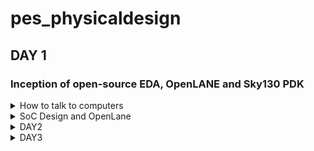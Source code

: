 # pes_physicaldesign
## DAY 1
### Inception of open-source EDA, OpenLANE and Sky130 PDK
<details>
<summary> How to talk to computers </summary>
  
**Introduction to QFN-48 Package, chip, pads, core, die and IPs**

How computers work
* An Arduino board is a well-known open-source electronics platform that encompasses a microcontroller and a development environment.
* It represents a compact computing chip responsible for executing instructions and managing the operations of your electronic project.
* The functionality of Arduino boards revolves around enabling you to create and upload code that dictates how the microcontroller on the board behaves.
  
![268251110-74ac0bd8-41ad-425a-9b16-9b66bfe2271e](https://github.com/apoorvaaaa5/pes_physicaldesign/assets/117642634/5ee9dd49-9c17-43ec-9a4d-4389619d3b38)

The arduino can be designed as board like:

![268251310-2f2197ba-eebc-4025-941d-22e4a893e033](https://github.com/apoorvaaaa5/pes_physicaldesign/assets/117642634/3dfe5a7d-aa0a-451f-868c-d35bbed65193)


* When we examine the IC, it resembles an image referred to as a "chip," although it's technically known as a "PACKAGE."
* These packages are assigned names, such as "QFN-48," and there are various package types available with different configurations.
* The specific pin locations for this package are determined by the Arduino board.
* The size of the package is 7mm x 7mm.
* The chip itself, positioned in the center of the package, is the primary processing unit. It is connected to the package using a method called "wire bonding," facilitating the transfer of signals from external sources into the chip.
* Opening the chip reveals multiple components, including "PADs," which are like metal connectors on the chip's bottom.
* These PADs link the chip to a circuit, allowing external signals to enter for processing.
* The open space within the chip is known as the "Core." This Core functions as the chip's brain, responsible for most of the thinking and information processing.
* It houses digital logic elements such as AND gates, OR gates, and MUXs.
  
* The chip itself, known as the "Die," is the heart of a computer chip. It's a small, flat piece of silicon containing the electronic circuits where critical computations and operations occur. It's manufactured on a "Silicon Wafer."
* The typical Core of a CHIP consists of components like SoC (e.g., RISC-V SoC), SRAM, ADCs, DACs, PLL, SPI, and other elements.
* Collectively, SRAM, ADC, DAC, PLL, and others are referred to as "Foundry IP's" (Intellectual Properties).
* "Foundry" is a pivotal term in chip design, as it refers to the place where chips are manufactured. Foundries encompass machines used in chip production.
* The digital blocks situated within the SoC and the SPI interface are commonly termed "Macros."

![268251815-7b63d0f5-53be-404d-8ad6-4b8bb52c661f](https://github.com/apoorvaaaa5/pes_physicaldesign/assets/117642634/805ef6b4-bfa5-4f6e-8bab-9a6bb1b4f8d1)


**Introduction to RISC-V**

Definition of RISC-V:
* RISC-V, known as "RISC-V instruction set architecture" or "ISA," is a language of computing that facilitates communication with computers.
* It operates as an open-source instruction set architecture (ISA) founded on well-established principles of reduced instruction set computing (RISC).
Understanding Instruction Set Architecture (ISA):
* ISA encompasses the instructions a computer's processor can execute, essentially defining its capabilities.
Execution Flow for C Programs on Hardware:
* To execute a C program on specific hardware with a particular layout (e.g., qFlow), a specific flow is followed:
  * The C program is initially compiled into its corresponding assembly language program, which utilizes RISC-V assembly language.
  * This assembly language program is further transformed into machine language, represented as binary code (1's and 0's), understood by the hardware.
  * Although represented in hexadecimal in this context, it is eventually converted into binary format.
  * These binary instructions are then executed within the hardware layout to produce the desired output.
  * An intermediary layer between the C program and the layout is the "HDL" (Hardware Description Language).
  
Definition of HDL:
* HDL stands for "Hardware Description Language."
* It is a specialized programming language employed to articulate the structure and behavior of electronic circuits and systems.
* HDLs play a pivotal role in the design, simulation, and synthesis of digital circuits, including those within microprocessors, memory chips, and integrated circuits.
Types of HDLs:
* There are two primary types of HDLs:
  * Verilog:
    * Developed by Phil Moorby and Prabhu Goel in the 1980s.
  * VHDL (VHSIC Hardware Description Language):
    * Developed by the U.S. Department of Defense in the 1980s.
Implementation of RISC-V Specifications:
* To realize RISC-V specifications effectively, the use of RTL (Register-Transfer Level) is essential.
* In the presented context, the RTL used is the picorv32 CPU core, which serves as an implementation of these RISC-V specifications.
RTL-GDS Flow:
* The utilization of RTL facilitates the implementation of RISC-V specifications.
* The transition from RTL to GDS (Graphics Data System) marks the progression in the design flow, ensuring that the chip's physical layout and manufacturing processes are aligned with RISC-V specifications.

**From Software Applications to Hardware**
* Apps: Application software is a type of computer software that is designed to perform specific tasks or functions for end-users.
* System software: System software refers to a category of computer software that acts as an intermediary between the hardware components of a computer system and the user-facing application software. It provides essential services, manages hardware resources, and enables the execution of application programs.
* Operating System: The operating system is a fundamental piece of software that manages hardware resources and provides various services for both users and application programs. It controls tasks such as memory management, process scheduling, file system management, and user interface interaction.
* Compiler: A compiler is a type of software tool that translates high-level programming code written by developers into assembly-level language.
* Assembler: An assembler is a software tool that translates assembly language code into machine code or binary code that can be directly executed by a computer's processor.
* RTL: RTL serves as an abstraction level in the design process that represents the behavior of a digital circuit in terms of registers and the operations that transfer data between them.
* Hardware: Hardware refers to the physical components of a computer system or any electronic device. It encompasses all the tangible parts that make up a computing or electronic device and enable it to perform various tasks.

![268254760-43c4f8e8-d9b4-4d65-9285-64f5068b7b7a](https://github.com/apoorvaaaa5/pes_physicaldesign/assets/117642634/9f206e12-6421-4eeb-be47-57f0080caa6f)


</details>
<details>
<summary> SoC Design and OpenLane </summary>
  
**Introduction to all Components of Open-source Digital ASIC Design**
To implement Digital ASIC design, several essential components are required. These components include RTL IP's (Register Transfer Level Intellectual Properties), EDA Tools (Electronic Design Automation Tools), and PDK data (Process Design Kit data).
What is PDK?
* PDK (Process Design Kit) is a set of files provided by semiconductor manufacturers.
* It helps designers utilize the manufacturer's fabrication process to create integrated circuits (ICs).
* PDK includes comprehensive information, models, and files specific to the manufacturer's process technology.
* Designers rely on PDK to develop and validate their designs for a particular manufacturing process.
What are EDA Tools?
* EDA (Electronic Design Automation) tools are software applications and utilities used in the design and development of electronic systems.
* These systems encompass integrated circuits (ICs), printed circuit boards (PCBs), and other electronic components.
* EDA tools are critical for designing and testing electronic hardware to ensure proper functionality before manufacturing.
* They automate various aspects of the design process, improving efficiency and reducing errors.
Open-source Digital ASIC Design Components
For open-source Digital ASIC Design, three key elements are crucial:
* RTL IP's: These can be sourced from open repositories such as librecores.org, opencores.org, and GitHub, among others.
* EDA Tools: Open-source EDA tools like qflow, openROAD, and openLANE are available for design and validation.
* PDK: Open-source PDKs, like the Foss 130nm production PDK, provide the process-specific data necessary for designing ASICs.
Achieving 100% Open-source Digital ASIC Design
* The combination of RTL IP's, open-source EDA tools, and open-source PDKs enables the realization of 100% open-source Digital ASIC design.
ASIC Design Flow
* The methodology for open-source Digital ASIC Design is implemented through a structured flow.
* This flow involves a software tool known as "RTL to GDS2."
* The primary objective of the ASIC Design Flow is to take the design from RTL (Register Transfer Level) and convert it into the GDS2 format, which is used for the final layout of the ASIC.

**Simplified RTL to GDS2 Flow**
The simplified RTL to GDS2 flow is a sequence of major implementation steps for designing an Application-Specific Integrated Circuit (ASIC). It starts with an RTL (Register Transfer Level) model and ends with a fabricated masked set layout in the GDS2 format.
1) Synthesis:
* The first step involves synthesis, where the RTL design is translated into circuits composed of components from a standard Cell Library (SCL).
* The result is a gate-level netlist described in Hardware Description Language (HDL), functionally equivalent to RTL.
* Cells from the library have regular layouts, with variable cell widths but discrete sizes.
* Different EDA tools use various views of these cells, including electrical models, HDL, SPICE, and layout views.
3) Floor Planning and Power Planning:
* In this step, you perform floor planning and power planning based on whether you are implementing a single component (macro) or the entire chip.
* The goal is to plan the silicon area and create a robust power distribution network to supply power to the circuits.
* In chip floor planning, the chip die is partitioned between different chip components.
* In macro floor planning, you define the macro's dimensions, pin locations, routing tracks, and rows for later placement and routing steps.
* Power planning involves constructing a power network, often using multiple VDD and ground pins connected to components through power rings and metal power straps.
3) Placement:
* Placement is the third step and involves placing the gate-level netlist cells on vertical rows.
* Connected cells must be placed close to each other to reduce interconnect delays and facilitate successful routing.
* Placement occurs in two steps: global placement and detailed placement.
* Global placement aims to find optimal positions for cells, which may not be legal and can result in overlaps or going off rows.
* Detailed placement minimally alters the positions obtained in global placement to make them legal.
4) Clock Tree Synthesis (CTS):
* Clock tree synthesis is the fourth step, focusing on routing the clock signals before routing other signals.
* It involves creating a clock distribution network to deliver the clock to all clock cells (e.g., flip-flops).
* The clock network resembles a tree, with the clock source as the root and clock elements as the leaves.
* CTS aims to minimize clock skew (arrival time differences) and latency, ensuring a synchronized clock across the design.
5) Routing:
* The fifth step is routing, where signals are routed after clock routing.
* Given the placements and a fixed number of metal layers, a valid pattern of horizontal and vertical wires is found to connect cells together.
* Routing tools use metal layers defined by the PDK, which specify thickness, pitch, tracks, and minimum width.
* Routers often use grid routing methods, breaking routing into global and detailed routing stages.
6) Sign-Off:
* The final step is sign-off, which includes various verifications.
* Physical verification checks include:
  * Design Rule Checking (DRC) to ensure the layout adheres to design rules.
  * Layout vs. Schematic (LVS) to verify that the layout matches the gate-level netlist.
  * Timing verification includes Static Timing Analysis (STA) to ensure that all timing constraints are met, and the circuit operates at the designated clock frequency.
This simplified RTL to GDS2 flow is a fundamental process for designing ASICs, ensuring that the design is correctly synthesized, placed, routed, and verified before fabrication.
# Getting familiar with open-source EDA tools
**Design preparation steps**
Type the following command to open the Openlane EDA tool

`cd Desktop/work/tools/`
`cd openlane_working_dir/`
`cd openlane`
`docker`

Now the shell opens. In the shell type `./flow.tcl -interactive`

To import all packages type `package require openlane 0.9`

![268514097-a9aa9cfa-d74d-41bb-babd-3335ba2e37a0](https://github.com/apoorvaaaa5/pes_physicaldesign/assets/117642634/24a9c520-767a-4313-a062-49f39edf9fe8)


* After preparing the design, we can see that a new 'runs' folder is created.
* To synthesize the design we type `run_synthesis`
* After the synthesis we calculate the flop ratio as: no. of flops/number of cells
* Here we have done it for dfxtp_2 (2:1 dmux)
* Also under the runs folder we can check out the netlist file generated after synthesis.

![268560449-e8b1fc0a-cd4a-46f5-8048-3a1ef0ea80b6](https://github.com/apoorvaaaa5/pes_physicaldesign/assets/117642634/e2c07edf-712c-4003-9bfc-83036d1b2ef6)
![268517973-a96a1184-5347-4793-b79e-9e98beef5876](https://github.com/apoorvaaaa5/pes_physicaldesign/assets/117642634/b37a4e36-5906-45cf-8d82-252fc61e9771)
![268518396-62f44d5c-a2a8-4a41-a063-860600e14698](https://github.com/apoorvaaaa5/pes_physicaldesign/assets/117642634/c9c4c273-c054-42a1-98a6-34cf66b2962b)

</details>

<details>
<summary>DAY2</summary>
  
# Chip Floor planning considerations

**Utilization Factor and Aspect Ratio**
Define Width and height of core and die: The die refers to the entire semiconductor chip, including the core, I/O pads, and any additional features.The core refers to the central area of the chip where most of the active circuitry resides. It includes components like the CPU, GPU, memory, and other logic.

**Utilization factor**=Area occupied by netlist/Area of the core

**Aspect ratio**=Height/width
* **Pre-placed cells**: Preplaced cells are a group of fixed-location standard cells that are manually placed by the chip designer in specific locations on the silicon die during the chip floor planning process. Unlike regular standard cells, which are placed automatically by Electronic Design Automation (EDA) tools, preplaced cells are positioned by the designer before automated placement and routing.
  
![268558724-2821dbea-1e2b-408b-9abf-5a0e2b65e126](https://github.com/apoorvaaaa5/pes_physicaldesign/assets/117642634/abe4fd06-0ae3-4c0a-826d-d3d8b842e153)


* **Decoupling capacitors**: A decoupling capacitor, often referred to simply as a "decap," is an essential electronic component used in electronic circuits, particularly on printed circuit boards (PCBs) and integrated circuits (ICs). Its primary purpose is to stabilize and filter the power supply voltage to ensure that sensitive components receive a stable and noise-free supply of power. Here are the key aspects of decoupling capacitors:

* **Pin Placement**:Pin placement is an essential part of floorplanning to minimize buffering and improve power consumption and timing delays we use the HDL netlist to determine where a specific pin should be placed in the circuit. We join the common pins and try to keep the connections as efficient as possible. In the pin placement step, we use the HDL netlist to determine where a specific pin should be placed in the circuit. We join the common pins and try to keep the connections as efficient as possible. Pins are placed in the Die area.
# Steps to run floorplan
Give the command `run_floorplan` after run_synthesis

![268560659-1ffd0935-dadf-4ddb-841f-7e29cbdfa2a6](https://github.com/apoorvaaaa5/pes_physicaldesign/assets/117642634/aa85bb91-86d2-4859-b74b-fad728766840)


To open the Floorplan we go to the following directory:
`vsduser@vsdsquadron:~/Desktop/work/tools/openlane_working_dir/openlane/designs/picorv32a/runs/11-09_15-36/results/floorplan`

Then type the following command:
`magic -T /home/vsduser/Desktop/work/tools/openlane_working_dir/pdks/sky130A/libs.tech/magic/sky130A.tech lef read ../../tmp/merged.lef def read picorv32a.floorplan.def &`

The layout looks like this:
![268559069-6242cf1b-14e4-4691-9852-b40cd2c2de12](https://github.com/apoorvaaaa5/pes_physicaldesign/assets/117642634/4d993121-e00a-40a5-bb57-8efe9ba1d9f8)


The zoomed-in view:
![268559132-5210b11c-409c-4bdc-ad97-8b359c0fa987](https://github.com/apoorvaaaa5/pes_physicaldesign/assets/117642634/adb856bf-3dff-49b4-96c6-ae5dea5d54b0)


**Library Binding and Placement**
Netlist Binding and Initial Place Design: The Library consists of cells, sizes of cells, various flavors and shapes of the cells, Timing, Power, and delay information. Now, we have the floorplan, netlist, and representation of components of netlist in the library. Place all the components such that the timing is not disturbed and distribute them properly.
![268559909-9f0e948c-d8c4-4931-bdfa-c74813443e20](https://github.com/apoorvaaaa5/pes_physicaldesign/assets/117642634/5b5322fa-6c4d-478d-ad53-2ac55b601785)


# Placement
* After run_floorplan, give the command `run_placement`
![268560869-68bd746d-fc98-4095-9b5f-adb54eddb58e](https://github.com/apoorvaaaa5/pes_physicaldesign/assets/117642634/27251be5-e80b-4993-a345-565e3274310a)


* To view the placement type the command `magic -T /home/vsduser/Desktop/work/tools/openlane_working_dir/pdks/sky130A/libs.tech/magic/sky130A.tech lef read ../../tmp/merged.lef def read picorv32a.placement.def`
![268559775-24dbfecf-c9de-4889-8074-2c7c9539a9f1](https://github.com/apoorvaaaa5/pes_physicaldesign/assets/117642634/a53a8ee2-0275-4efa-b62c-c4178736a77b)


* After we zoom in we can see the placement of the standard cells in the standard cell rows.
![268559794-c8bf3138-63db-4dd1-8023-00c3ee6244f8](https://github.com/apoorvaaaa5/pes_physicaldesign/assets/117642634/fef20a41-acbe-4193-9b87-25168763ec15)

# Cell Design and Characterization Flow

**Cell Design Flow**
* Inputs - PDKs (Process design kits), DRC & LVS rules, SPICE models, library & user-defined specs.
* Design Steps - The design steps of cell design involve Circuit Design, Layout Design, and Characterization. The software GUNA is used for characterization. The characterization can be classified as Timing characterization, Power characterization, and Noise characterization.
* Outputs - Outputs of the Design are CDL (Circuit Description Language), GDSII, LEF, extracted Spice netlist (.cir), timing, noise, and power.libs, function.

**Characterization**: timing, noise power.libs functions read in the models and tech files and generate extracted spice Netlist. Read the subcircuits and attach power sources. Apply stimulus to characterization setup, provide necessary output capacitance loads, and provide necessary simulation commands.

**This is for an inverter**
* Read the model files.
* Read the extracted SPICE netlist.
* Recognize the behavior of the buffer.
* Attaching the necessary power sources
* Apply the stimulus, which is the input signal to the circuit.
* Read the sub-circuit of the inverter.
* Provide necessary output capacitances.
* Provide the necessary simulation commands
  
# General Timing characterization parameters
**Timing threshold**:
* slew_low_rise_thr - 20% from bottom power supply when the signal is rising
* slew_high_rise_thr - 20% from top power supply when the signal is rising
* slew_low_fall_thr - 20% from bottom power supply when the signal is falling
* slew_high_fall_thr - 20% from top power supply when the signal is falling
* in_rise_thr - 50% point on the rising edge of input
* in_fall_thr - 50% point on the falling edge of input
* out_rise_thr - 50% point on the rising edge of ouput
* out_fall_thr - 50% point on the falling edge of ouput
  
These are the main parameters that we use to calculate factors such as propogation delay and transition time

**propogation delay**= time(out_thr) - time(in_thr)
**Transition time**= time(slew_high_rise_thr) - time(slew_low_rise_thr)
</details>

<details>
<summary>DAY3</summary>
  
# Labs for CMOS inverter ngspice simulations
**I/O placer revision**

# Inception of Layout and CMOS Fabrication Process
* Substrate Selection: In the initial phase, the appropriate semiconductor substrate is chosen.
Create an active region for transistors: to isolate the active regions for transistors SiO2 and Si3N2 deposited. Pockets were created using photoresist and lithography.
* N-well & P-well formation: P-well formation involves photolithography and ion implantation of p-type Boron material into the p-substrate. N-well is formed similarly with n-type Phosphorus material. Drive in diffusion by placing it in a high-temperature furnace.
Gate Formation.A polysilicon layer is deposited and photolithography techniques are applied to create NMOS and PMOS gates
* Lightly Doped Drain (LDD) formation: LDD is done to avoid the hot electron effect and short channel effect.
* Source & Drain Formation: Thin oxide layers are added to avoid channel effects during ion implantation.N+ and P+ implants are performed using Arsenic implantation and high-temperature annealing.
* Local Interconnect Formation: Thin screen oxide is removed through etching in HF solution. Titanium deposition through sputtering is initiated. Heat treatment results in chemical reactions, producing low-resistant titanium silicon dioxide for interconnect contacts and titanium nitride for top-level connections, enabling local communication.
* Higher Level Metal Formation: To achieve suitable metal interconnects, non-planar surface topography is addressed. Chemical Mechanical Polishing (CMP) is utilized by doping silicon oxide with Boron or Phosphorus to achieve surface planarization. TiN and blanket Tungsten layers are deposited and subjected to CMP. An aluminum (Al) layer is added and subjected to photolithography and CMP
* Dielectric Layer Addition: Finally, a dielectric layer, typically Si3N4, is applied to safeguard the chip.

![268612347-fd86cf56-7141-4c17-be50-b809f71e76b8](https://github.com/apoorvaaaa5/pes_physicaldesign/assets/117642634/0fc47853-af01-47d0-b3bc-422228190bd0)


# LAB
Clone the following github repo using the command
`git clone https://github.com/nickson-jose/vsdstdcelldesign.git`

Now we need to copy the 'sky130A.tech' file into the directory we just cloned
`cp sky130A.tech /home/vsduser/Desktop/work/tools/openlane_working_dir/openlane/vsdstdcelldesign`

![268612890-5ed58903-816f-48db-b31b-49b935ba6bea](https://github.com/apoorvaaaa5/pes_physicaldesign/assets/117642634/686b4564-a4b4-483b-9276-6d1a65296254)


Then type the following command:
` magic -T sky130A.tech sky130_inv.mag &`
![268613244-80170082-ba02-4acc-9e4b-b35823932dfd](https://github.com/apoorvaaaa5/pes_physicaldesign/assets/117642634/a9daa900-661c-4b32-85e4-24a759430eba)


We can get to know the details of the inverter by hovering the mouse cursor over it and pressing 's' on the keyboard. Then we can type what in the tkcon.

Pressing 's' three times will show what parts are connected to the selected part.
![268613505-aba69f2c-8a2d-482f-81e1-038cbffd6a4e](https://github.com/apoorvaaaa5/pes_physicaldesign/assets/117642634/9ac3cb2b-fb9b-4b72-8fd3-3d16a3028af0)


**Steps to Create Standard Cell Layout and Extract Spice Netlist**

We can view the DRC error:

![268613750-9be1fcfa-d24f-477f-9481-db8cc22d3e2b](https://github.com/apoorvaaaa5/pes_physicaldesign/assets/117642634/1cddde50-fa65-4564-a400-5e22fcb666b4)


To extract Spice Netlist we perform the following steps in the tkcon window:
* `pwd`
* `extract all`
* `ext2spice cthresh 0 rthresh 0`
* `ext2spice`

![268614188-2bd7f09f-0741-45f0-bda3-667149c8a700](https://github.com/apoorvaaaa5/pes_physicaldesign/assets/117642634/382f139a-c20d-409d-8af9-321a4c6e5269)


Now the files sky130_inv.ext and sky130_inv.spice are in 'vsdstdcelldesign' directory

